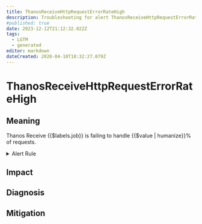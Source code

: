 ```yaml
---
title: ThanosReceiveHttpRequestErrorRateHigh
description: Troubleshooting for alert ThanosReceiveHttpRequestErrorRateHigh
#published: true
date: 2023-12-12T21:12:32.022Z
tags: 
  - LGTM
  - generated
editor: markdown
dateCreated: 2020-04-10T18:32:27.079Z
---
```


# ThanosReceiveHttpRequestErrorRateHigh

## Meaning
[//]: # "Short paragraph that explains what the alert means"
Thanos Receive {{$labels.job}} is failing to handle {{$value | humanize}}% of requests.

<details>
  <summary>Alert Rule</summary>

{{% rule "thanos/thanos-receiver.yml" "ThanosReceiveHttpRequestErrorRateHigh" %}}

{{% comment %}}

```yaml
alert: ThanosReceiveHttpRequestErrorRateHigh
expr: (sum by (job) (rate(http_requests_total{code=~"5..", job=~".*thanos-receive.*", handler="receive"}[5m]))/  sum by (job) (rate(http_requests_total{job=~".*thanos-receive.*", handler="receive"}[5m]))) * 100 > 5
for: 5m
labels:
    severity: critical
annotations:
    summary: Thanos Receive Http Request Error Rate High (instance {{ $labels.instance }})
    description: |-
        Thanos Receive {{$labels.job}} is failing to handle {{$value | humanize}}% of requests.
          VALUE = {{ $value }}
          LABELS = {{ $labels }}
    runbook: https://github.com/srerun/prometheus-alerts/blob/main/content/runbooks/thanos-receiver/ThanosReceiveHttpRequestErrorRateHigh.md

```

{{% /comment %}}

</details>


## Impact
[//]: # "What could / will happen if the alert is not addressed"



## Diagnosis
[//]: # "Steps to take to identify the cause of the problem"



## Mitigation
[//]: # "The steps necessary to resolve the alert"
